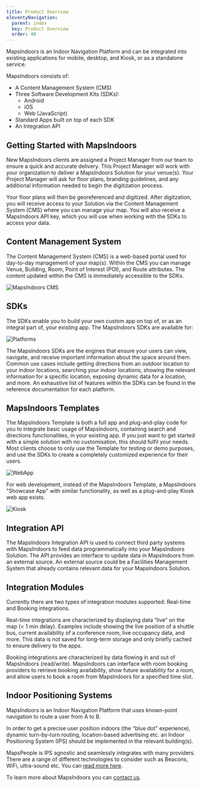 ```yaml
---
title: Product Overview
eleventyNavigation:
  parent: index
  key: Product Overview
  order: 40
---
```


MapsIndoors is an Indoor Navigation Platform and can be integrated into existing applications for mobile, desktop, and Kiosk, or as a standalone service.

MapsIndoors consists of:

* A Content Management System (CMS)
* Three Software Development Kits (SDKs):
  * Android
  * iOS
  * Web (JavaScript)
* Standard Apps built on top of each SDK
* An Integration API

## Getting Started with MapsIndoors

New MapsIndoors clients are assigned a Project Manager from our team to ensure a quick and accurate delivery. This Project Manager will work with your organization to deliver a MapsIndoors Solution for your venue(s). Your Project Manager will ask for floor plans, branding guidelines, and any additional information needed to begin the digitization process.

Your floor plans will then be georeferenced and digitized. After digitzation, you will receive access to your Solution via the Content Management System (CMS) where you can manage your map. You will also receive a MapsIndoors API key, which you will use when working with the SDKs to access your data.

## Content Management System

The Content Management System (CMS) is a web-based portal used for day-to-day management of your map(s). Within the CMS you can manage Venue, Building, Room, Point of Interest (POI), and Route attributes. The content updated within the CMS is immediately accessible to the SDKs.

![MapsIndoors CMS](/assets/product/CMS.png)

## SDKs

The SDKs enable you to build your own custom app on top of, or as an integral part of, your existing app. The MapsIndoors SDKs are available for:

![Platforms](/assets/product/Platforms.png)

The MapsIndoors SDKs are the engines that ensure your users can view, navigate, and receive important information about the space around them. Common use cases include getting directions from an outdoor location to your indoor locations, searching your indoor locations, showing the relevant information for a specific location, exposing dynamic data for a location, and more. An exhaustive list of features within the SDKs can be found in the reference documentation for each platform.

## MapsIndoors Templates

The MapsIndoors Template is both a full app and plug-and-play code for you to integrate basic usage of MapsIndoors, containing search and directions functionalities, in your existing app. If you just want to get started with a simple solution with no customisation, this should fulfil your needs. Most clients choose to only use the Template for testing or demo purposes, and use the SDKs to create a completely customized experience for their users.

![WebApp](/assets/product/webApp.png)

For web development, instead of the MapsIndoors Template, a MapsIndoors "Showcase App" with similar functionality, as well as a plug-and-play Kiosk web app exists.

![Kiosk](/assets/product/Kiosk1.png)

## Integration API

The MapsIndoors Integration API is used to connect third party systems with MapsIndoors to feed data programmatically into your MapsIndoors Solution. The API provides an interface to update data in MapsIndoors from an external source. An external source could be a Facilities Management System that already contains relevant data for your MapsIndoors Solution.

## Integration Modules

Currently there are two types of integration modules supported: Real-time and Booking integrations.

Real-time integrations are characterized by displaying data “live” on the map (< 1 min delay). Examples include showing the live position of a shuttle bus, current availability of a conference room, live occupancy data, and more. This data is not saved for long-term storage and only briefly cached to ensure delivery to the apps.

Booking integrations are characterized by data flowing in and out of MapsIndoors (read/write). MapsIndoors can interface with room booking providers to retrieve booking availability, show future availability for a room, and allow users to book a room from MapsIndoors for a specified time slot.

## Indoor Positioning Systems

MapsIndoors is an Indoor Navigation Platform that uses known-point navigation to route a user from A to B.

In order to get a precise user position indoors (the "blue dot" experience), dynamic turn-by-turn routing, location-based advertising etc. an Indoor Positioning System (IPS) should be implemented in the relevant building(s).

MapsPeople is IPS agnostic and seamlessly integrates with many providers. There are a range of different technologies to consider such as Beacons, WiFi, ultra-sound etc. You can [read more here](https://blog.mapspeople.com/mapsindoors/indoor-positioning-101).

To learn more about MapsIndoors you can [contact us](https://resources.mapspeople.com/contact-us).
